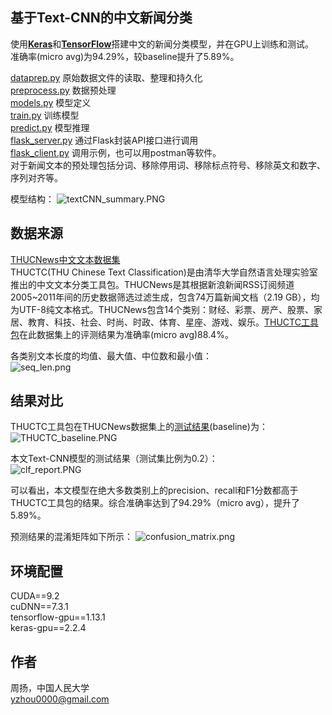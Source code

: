 ## 基于Text-CNN的中文新闻分类
使用[**Keras**](https://keras.io/)和[**TensorFlow**](https://www.tensorflow.org/)搭建中文的新闻分类模型，并在GPU上训练和测试。  
准确率(micro avg)为94.29%，较baseline提升了5.89%。

[dataprep.py](https://github.com/yang-zhou-x/assignments/blob/master/textCNN_text_classification/dataprep.py) 原始数据文件的读取、整理和持久化  
[preprocess.py](https://github.com/yang-zhou-x/assignments/blob/master/textCNN_text_classification/preprocess.py) 数据预处理  
[models.py](https://github.com/yang-zhou-x/assignments/blob/master/textCNN_text_classification/models.py) 模型定义  
[train.py](https://github.com/yang-zhou-x/assignments/blob/master/textCNN_text_classification/train.py) 训练模型  
[predict.py](https://github.com/yang-zhou-x/assignments/blob/master/textCNN_text_classification/predict.py) 模型推理  
[flask_server.py](https://github.com/yang-zhou-x/assignments/blob/master/textCNN_text_classification/flask_server.py) 通过Flask封装API接口进行调用  
[flask_client.py](https://github.com/yang-zhou-x/assignments/blob/master/textCNN_text_classification/flask_client.py) 调用示例，也可以用postman等软件。  
对于新闻文本的预处理包括分词、移除停用词、移除标点符号、移除英文和数字、序列对齐等。  

模型结构：
![textCNN_summary.PNG](https://github.com/yang-zhou-x/assignments/blob/master/others/textCNN_summary2.PNG)

## 数据来源
[THUCNews中文文本数据集](http://thuctc.thunlp.org/#%E4%B8%AD%E6%96%87%E6%96%87%E6%9C%AC%E5%88%86%E7%B1%BB%E6%95%B0%E6%8D%AE%E9%9B%86THUCNews)  
THUCTC(THU Chinese Text Classification)是由清华大学自然语言处理实验室推出的中文文本分类工具包。THUCNews是其根据新浪新闻RSS订阅频道2005~2011年间的历史数据筛选过滤生成，包含74万篇新闻文档（2.19 GB），均为UTF-8纯文本格式。THUCNews包含14个类别：财经、彩票、房产、股票、家居、教育、科技、社会、时尚、时政、体育、星座、游戏、娱乐。[THUCTC工具包](http://thuctc.thunlp.org/)在此数据集上的评测结果为准确率(micro avg)88.4%。

各类别文本长度的均值、最大值、中位数和最小值：  
![seq_len.png](https://github.com/yang-zhou-x/assignments/blob/master/others/THUCNews_len2.PNG)

## 结果对比
THUCTC工具包在THUCNews数据集上的[测试结果](http://thuctc.thunlp.org/#%E6%B5%8B%E8%AF%95%E7%BB%93%E6%9E%9C)(baseline)为：  
![THUCTC_baseline.PNG](https://github.com/yang-zhou-x/assignments/blob/master/others/THUCTC_baseline.PNG)  

本文Text-CNN模型的测试结果（测试集比例为0.2）：  
![clf_report.PNG](https://github.com/yang-zhou-x/assignments/blob/master/others/THUCNews_clf_report2.PNG)

可以看出，本文模型在绝大多数类别上的precision、recall和F1分数都高于THUCTC工具包的结果。综合准确率达到了94.29%（micro avg），提升了5.89%。

预测结果的混淆矩阵如下所示：
![confusion_matrix.png](https://github.com/yang-zhou-x/assignments/blob/master/others/THUCNews_confusion_matrix2.PNG)  

## 环境配置
CUDA==9.2  
cuDNN==7.3.1  
tensorflow-gpu==1.13.1  
keras-gpu==2.2.4  

## 作者
周扬，中国人民大学  
yzhou0000@gmail.com
